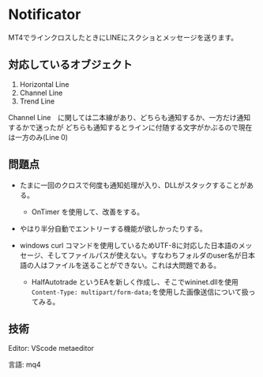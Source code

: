 # Notificator 

MT4でラインクロスしたときにLINEにスクショとメッセージを送ります。

## 対応しているオブジェクト
1. Horizontal Line
2. Channel Line
3. Trend Line


Channel Line　に関しては二本線があり、どちらも通知するか、一方だけ通知するかで迷ったが
どちらも通知するとラインに付随する文字がかぶるので現在は一方のみ(Line 0)


## 問題点

- たまに一回のクロスで何度も通知処理が入り、DLLがスタックすることがある。
    - OnTimer を使用して、改善をする。

- やはり半分自動でエントリーする機能が欲しかったりする。

- windows curl コマンドを使用しているためUTF-8に対応した日本語のメッセージ、そしてファイルパスが使えない。すなわちフォルダのuser名が日本語の人はファイルを送ることができない。これは大問題である。
    - HalfAutotrade というEAを新しく作成し、そこでwininet.dllを使用
    ```Content-Type: multipart/form-data;```を使用した画像送信について扱ってみる。


## 技術
Editor: VScode metaeditor

言語: mq4


